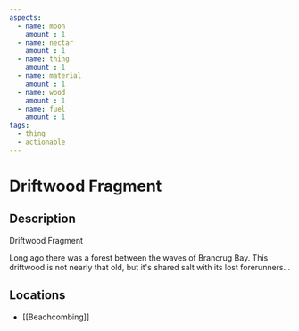 ```yaml
---
aspects: 
  - name: moon
    amount : 1
  - name: nectar
    amount : 1
  - name: thing
    amount : 1
  - name: material
    amount : 1
  - name: wood
    amount : 1
  - name: fuel
    amount : 1
tags:
  - thing
  - actionable
---
```


# Driftwood Fragment

## Description
Driftwood Fragment

Long ago there was a forest between the waves of Brancrug Bay. This driftwood is not nearly that old, but it's shared salt with its lost forerunners…
## Locations
- [[Beachcombing]]